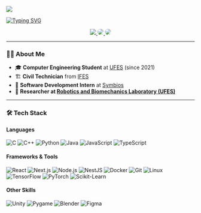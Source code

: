 <!-- <img width=100% src="https://capsule-render.vercel.app/api?type=waving&color=282A36&height=120&section=header"/> -->

![](https://api.visitorbadge.io/api/VisitorHit?user=fiorotticaio&countColor=%237B1E7A)

[![Typing SVG](https://readme-typing-svg.herokuapp.com/?color=ffffff&size=35&center=true&vCenter=true&width=1000&lines=Hi,+I'm+Caio+Fiorotti!;Welcome+to+my+GitHub!+:%29)](https://git.io/typing-svg)

<div align="center">
  <a href="mailto:caiofiorotti@gmail.com"> 
    <img src="https://img.shields.io/badge/-Gmail-%23333?style=for-the-badge&logo=gmail&logoColor=white" target="_blank">
  </a>
  <a href="https://www.linkedin.com/in/caio-fiorotti-691968210/" target="_blank">
    <img src="https://img.shields.io/badge/-LinkedIn-%230077B5?style=for-the-badge&logo=linkedin&logoColor=white" style="border-radius: 30px" target="_blank">
  </a>
  <a href="https://drive.google.com/file/d/1KvpqD9Xz9unD7DtrvVzZbEhuTnsNmZbe/view?usp=sharing" target="_blank">
    <img src="https://img.shields.io/badge/-Curriculum-%23FF5733?style=for-the-badge&logo=adobeacrobatreader&logoColor=white" style="border-radius: 30px" target="_blank">
  </a>
</div>

---

### 👨‍💻 About Me
- 🎓 **Computer Engineering Student** at [UFES](https://www.ufes.br/) (since 2021)  
- 🏗️ **Civil Technician** from [IFES](https://www.ifes.edu.br/)  
- 🦾 **Software Development Intern** at [Symbios](https://www.instagram.com/symbios.br/)  
- 🔬 **Researcher at [Robotics and Biomechanics Laboratory (UFES)](https://labguara.ufes.br/)**

---

### 🛠 Tech Stack
#### Languages
![C](https://img.shields.io/badge/-C-00599C?style=for-the-badge&logo=c&logoColor=white)
![C++](https://img.shields.io/badge/-C++-00599C?style=for-the-badge&logo=c%2B%2B&logoColor=white)
![Python](https://img.shields.io/badge/-Python-3776AB?style=for-the-badge&logo=python&logoColor=white)
![Java](https://img.shields.io/badge/-Java-007396?style=for-the-badge&logo=java&logoColor=white)
![JavaScript](https://img.shields.io/badge/-JavaScript-F7DF1E?style=for-the-badge&logo=javascript&logoColor=black)
![TypeScript](https://img.shields.io/badge/-TypeScript-3178C6?style=for-the-badge&logo=typescript&logoColor=white)

#### Frameworks & Tools
![React](https://img.shields.io/badge/-React-61DAFB?style=for-the-badge&logo=react&logoColor=black)
![Next.js](https://img.shields.io/badge/-Next.js-000000?style=for-the-badge&logo=next.js&logoColor=white)
![Node.js](https://img.shields.io/badge/-Node.js-339933?style=for-the-badge&logo=node.js&logoColor=white)
![NestJS](https://img.shields.io/badge/-NestJS-E0234E?style=for-the-badge&logo=nestjs&logoColor=white)
![Docker](https://img.shields.io/badge/-Docker-2496ED?style=for-the-badge&logo=docker&logoColor=white)
![Git](https://img.shields.io/badge/-Git-F05032?style=for-the-badge&logo=git&logoColor=white)
![Linux](https://img.shields.io/badge/-Linux-FCC624?style=for-the-badge&logo=linux&logoColor=black)
![TensorFlow](https://img.shields.io/badge/-TensorFlow-FF6F00?style=for-the-badge&logo=tensorflow&logoColor=white)
![PyTorch](https://img.shields.io/badge/-PyTorch-EE4C2C?style=for-the-badge&logo=pytorch&logoColor=white)
![Scikit-Learn](https://img.shields.io/badge/-Scikit%20Learn-F7931E?style=for-the-badge&logo=scikitlearn&logoColor=white)

#### Other Skills
![Unity](https://img.shields.io/badge/-Unity-000000?style=for-the-badge&logo=unity&logoColor=white)
![Pygame](https://img.shields.io/badge/-Pygame-3776AB?style=for-the-badge&logo=python&logoColor=white)
![Blender](https://img.shields.io/badge/-Blender-F5792A?style=for-the-badge&logo=blender&logoColor=white)
![Figma](https://img.shields.io/badge/-Figma-F24E1E?style=for-the-badge&logo=figma&logoColor=white)

<!-- <img width=100% src="https://capsule-render.vercel.app/api?type=waving&color=282A36&height=120&section=footer"/> -->
